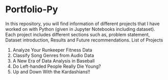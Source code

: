 # Portfolio-Py
In this repository, you will find information of different projects that I have worked on with Python (given in Jupyter Notebooks including dataset). 
Each project includes different sections such as, problem statement, Dataset introduction, Results and Future recommendations.
List of Projects
1. Analyze Your Runkeeper Fitness Data 
2. Classify Song Genres from Audio Data
3. A New Era of Data Analysis in Baseball
4. Do Left-handed People Really Die Young? 
5. Up and Down With the Kardashians!!
